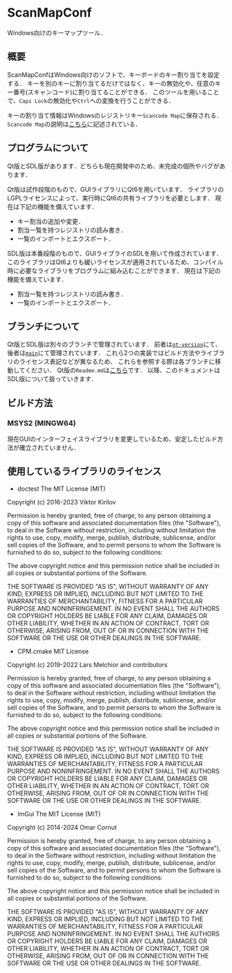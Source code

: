 # ScanMapConf
Windows向けのキーマップツール．

## 概要
ScanMapConfはWindows向けのソフトで、キーボードのキー割り当てを設定する．
キーを別のキーに割り当てるだけではなく、キーの無効化や、任意のキー番号(スキャンコード)に割り当てることができる．
このツールを用いることで、`Caps Lock`の無効化や`Ctrl`への変換を行うことができる．

キーの割り当て情報はWindowsのレジストリキー`Scancode Map`に保存される．
`Scancode Map`の説明は[こちら](https://learn.microsoft.com/ja-jp/windows-hardware/drivers/hid/keyboard-and-mouse-class-drivers#scan-code-mapper-for-keyboards)に記述されている．

## プログラムについて
Qt版とSDL版があります．どちらも現在開発中のため、未完成の個所やバグがあります．

Qt版は試作段階のもので、GUIライブラリにQt6を用いています．
ライブラリのLGPLライセンスによって、実行時にQt6の共有ライブラリを必要とします．
現在は下記の機能を備えています．
- キー割当の追加や変更．
- 割当一覧を持つレジストリの読み書き．
- 一覧のインポートとエクスポート．

SDL版は本番段階のもので、GUIライブライのSDLを用いて作成されています．
このライブラリはQt6よりも緩いライセンスが適用されているため、コンパイル時に必要なライブラリをプログラムに組み込むことができます．
現在は下記の機能を備えています．
- 割当一覧を持つレジストリの読み書き．
- 一覧のインポートとエクスポート．

## ブランチについて
Qt版とSDL版は別々のブランチで管理されています．
前者は[`qt-version`](https://github.com/Y-T10/ScancodeConfig/tree/qt-version)にて、
後者は[`main`](https://github.com/Y-T10/ScancodeConfig/tree/main)にて管理されています．
これら2つの実装ではビルド方法やライブラリのライセンス表記などが異なるため、
これらを参照する際は各ブランチに移動してください．
Qt版の`Readme.md`は[こちら](/../qt-version/Readme.md)です．
以降、このドキュメントはSDL版について扱っていきます．

## ビルド方法
### MSYS2 (MINGW64)
現在GUIのインターフェイスライブラリを変更しているため、安定したビルド方法が確立されていません．

## 使用しているライブラリのライセンス

- doctest
The MIT License (MIT)

Copyright (c) 2016-2023 Viktor Kirilov

Permission is hereby granted, free of charge, to any person obtaining a copy
of this software and associated documentation files (the "Software"), to deal
in the Software without restriction, including without limitation the rights
to use, copy, modify, merge, publish, distribute, sublicense, and/or sell
copies of the Software, and to permit persons to whom the Software is
furnished to do so, subject to the following conditions:

The above copyright notice and this permission notice shall be included in all
copies or substantial portions of the Software.

THE SOFTWARE IS PROVIDED "AS IS", WITHOUT WARRANTY OF ANY KIND, EXPRESS OR
IMPLIED, INCLUDING BUT NOT LIMITED TO THE WARRANTIES OF MERCHANTABILITY,
FITNESS FOR A PARTICULAR PURPOSE AND NONINFRINGEMENT. IN NO EVENT SHALL THE
AUTHORS OR COPYRIGHT HOLDERS BE LIABLE FOR ANY CLAIM, DAMAGES OR OTHER
LIABILITY, WHETHER IN AN ACTION OF CONTRACT, TORT OR OTHERWISE, ARISING FROM,
OUT OF OR IN CONNECTION WITH THE SOFTWARE OR THE USE OR OTHER DEALINGS IN THE
SOFTWARE.

- CPM.cmake
MIT License

Copyright (c) 2019-2022 Lars Melchior and contributors

Permission is hereby granted, free of charge, to any person obtaining a copy
of this software and associated documentation files (the "Software"), to deal
in the Software without restriction, including without limitation the rights
to use, copy, modify, merge, publish, distribute, sublicense, and/or sell
copies of the Software, and to permit persons to whom the Software is
furnished to do so, subject to the following conditions:

The above copyright notice and this permission notice shall be included in all
copies or substantial portions of the Software.

THE SOFTWARE IS PROVIDED "AS IS", WITHOUT WARRANTY OF ANY KIND, EXPRESS OR
IMPLIED, INCLUDING BUT NOT LIMITED TO THE WARRANTIES OF MERCHANTABILITY,
FITNESS FOR A PARTICULAR PURPOSE AND NONINFRINGEMENT. IN NO EVENT SHALL THE
AUTHORS OR COPYRIGHT HOLDERS BE LIABLE FOR ANY CLAIM, DAMAGES OR OTHER
LIABILITY, WHETHER IN AN ACTION OF CONTRACT, TORT OR OTHERWISE, ARISING FROM,
OUT OF OR IN CONNECTION WITH THE SOFTWARE OR THE USE OR OTHER DEALINGS IN THE
SOFTWARE.

- ImGui
The MIT License (MIT)

Copyright (c) 2014-2024 Omar Cornut

Permission is hereby granted, free of charge, to any person obtaining a copy
of this software and associated documentation files (the "Software"), to deal
in the Software without restriction, including without limitation the rights
to use, copy, modify, merge, publish, distribute, sublicense, and/or sell
copies of the Software, and to permit persons to whom the Software is
furnished to do so, subject to the following conditions:

The above copyright notice and this permission notice shall be included in all
copies or substantial portions of the Software.

THE SOFTWARE IS PROVIDED "AS IS", WITHOUT WARRANTY OF ANY KIND, EXPRESS OR
IMPLIED, INCLUDING BUT NOT LIMITED TO THE WARRANTIES OF MERCHANTABILITY,
FITNESS FOR A PARTICULAR PURPOSE AND NONINFRINGEMENT. IN NO EVENT SHALL THE
AUTHORS OR COPYRIGHT HOLDERS BE LIABLE FOR ANY CLAIM, DAMAGES OR OTHER
LIABILITY, WHETHER IN AN ACTION OF CONTRACT, TORT OR OTHERWISE, ARISING FROM,
OUT OF OR IN CONNECTION WITH THE SOFTWARE OR THE USE OR OTHER DEALINGS IN THE
SOFTWARE.
